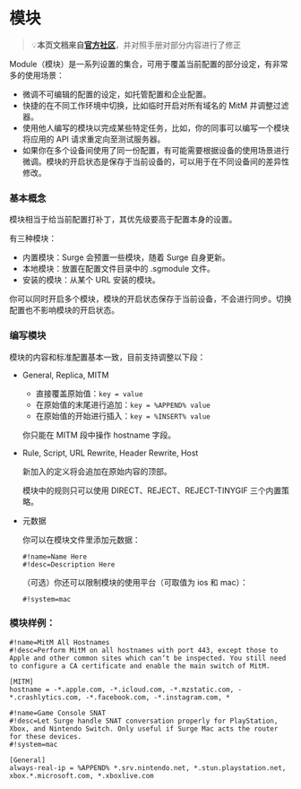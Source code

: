 # 模块
 > 💡**本页文档来自[官方社区](https://community.nssurge.com/d/225-module)**，并对照手册对部分内容进行了修正

Module（模块）是一系列设置的集合，可用于覆盖当前配置的部分设定，有非常多的使用场景：

- 微调不可编辑的配置的设定，如托管配置和企业配置。
- 快捷的在不同工作环境中切换，比如临时开启对所有域名的 MitM 并调整过滤器。
- 使用他人编写的模块以完成某些特定任务，比如，你的同事可以编写一个模块将应用的 API 请求重定向至测试服务器。
- 如果你在多个设备间使用了同一份配置，有可能需要根据设备的使用场景进行微调。模块的开启状态是保存于当前设备的，可以用于在不同设备间的差异性修改。

### 基本概念

模块相当于给当前配置打补丁，其优先级要高于配置本身的设置。

有三种模块：

- 内置模块：Surge 会预置一些模块，随着 Surge 自身更新。
- 本地模块：放置在配置文件目录中的 .sgmodule 文件。
- 安装的模块：从某个 URL 安装的模块。

你可以同时开启多个模块，模块的开启状态保存于当前设备，不会进行同步。切换配置也不影响模块的开启状态。

### 编写模块

模块的内容和标准配置基本一致，目前支持调整以下段：

- General, Replica, MITM

  - 直接覆盖原始值：`key = value`
  - 在原始值的末尾进行追加：`key = %APPEND% value`
  - 在原始值的开始进行插入：`key = %INSERT% value`

  你只能在 MITM 段中操作 hostname 字段。

- Rule, Script, URL Rewrite, Header Rewrite, Host

  新加入的定义将会追加在原始内容的顶部。

  模块中的规则只可以使用 DIRECT、REJECT、REJECT-TINYGIF 三个内置策略。

- 元数据

  你可以在模块文件里添加元数据：

  ```
  #!name=Name Here
  #!desc=Description Here
  ```

  （可选）你还可以限制模块的使用平台（可取值为 ios 和 mac）：

  ```
  #!system=mac
  ```

### 模块样例：

```
#!name=MitM All Hostnames
#!desc=Perform MitM on all hostnames with port 443, except those to Apple and other common sites which can‘t be inspected. You still need to configure a CA certificate and enable the main switch of MitM.

[MITM]
hostname = -*.apple.com, -*.icloud.com, -*.mzstatic.com, -*.crashlytics.com, -*.facebook.com, -*.instagram.com, *
```

```
#!name=Game Console SNAT
#!desc=Let Surge handle SNAT conversation properly for PlayStation, Xbox, and Nintendo Switch. Only useful if Surge Mac acts the router for these devices.
#!system=mac

[General]
always-real-ip = %APPEND% *.srv.nintendo.net, *.stun.playstation.net, xbox.*.microsoft.com, *.xboxlive.com
```
